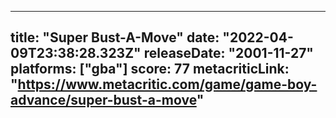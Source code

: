 
---
title: "Super Bust-A-Move"
date: "2022-04-09T23:38:28.323Z"
releaseDate: "2001-11-27"
platforms: ["gba"]
score: 77
metacriticLink: "https://www.metacritic.com/game/game-boy-advance/super-bust-a-move"
---

